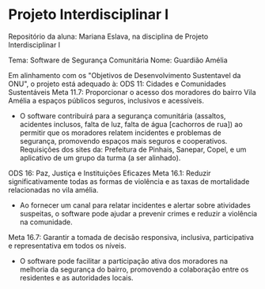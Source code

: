 # Projeto Interdisciplinar I
Repositório da aluna: Mariana Eslava, na disciplina de Projeto Interdisciplinar I

Tema: Software de Segurança Comunitária
Nome: Guardião Amélia

Em alinhamento com os "Objetivos de Desenvolvimento Sustentavel da ONU", o projeto está adequado à:
ODS 11: Cidades e Comunidades Sustentáveis
Meta 11.7: Proporcionar o acesso dos moradores do bairro Vila Amélia a espaços públicos seguros, inclusivos e acessíveis.
- O software contribuirá para a segurança comunitária (assaltos, acidentes inclusos, falta de luz, falta de água [cachorros de rua]) ao permitir que os moradores relatem incidentes e problemas de segurança, promovendo espaços mais seguros e cooperativos. 
Requisições dos sites da: Prefeitura de Pinhais, Sanepar, Copel, e um aplicativo de um grupo da turma (a ser alinhado).

ODS 16: Paz, Justiça e Instituições Eficazes
Meta 16.1: Reduzir significativamente todas as formas de violência e as taxas de mortalidade relacionadas no vila amélia.
- Ao fornecer um canal para relatar incidentes e alertar sobre atividades suspeitas, o software pode ajudar a prevenir crimes e reduzir a violência na comunidade.

Meta 16.7: Garantir a tomada de decisão responsiva, inclusiva, participativa e representativa em todos os níveis.
- O software pode facilitar a participação ativa dos moradores na melhoria da segurança do bairro, promovendo a colaboração entre os residentes e as autoridades locais.
